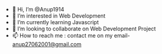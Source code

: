 - 👋 Hi, I’m @Anup1914
- 👀 I’m interested in Web Development
- 🌱 I’m currently learning Javascript
- 💞️ I’m looking to collaborate on Web Development Project
- 📫 How to reach me : contact me on my email- anup27062001@gmail.com


<!---
Anup1914/Anup1914 is a ✨ special ✨ repository because its `README.md` (this file) appears on your GitHub profile.
You can click the Preview link to take a look at your changes.
--->
